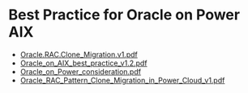 # Best Practice for Oracle on Power AIX
* [Oracle.RAC.Clone_Migration.v1.pdf](https://github.com/powerfans/Oracle_Doc4Power/releases/download/BestPractice/Oracle.RAC.Clone_Migration.v1.pdf)
* [Oracle_on_AIX_best_practice_v1.2.pdf](https://github.com/powerfans/Oracle_Doc4Power/releases/download/BestPractice/Oracle_on_AIX_best_practice_v1.2.pdf)
* [Oracle_on_Power_consideration.pdf](https://github.com/powerfans/Oracle_Doc4Power/releases/download/BestPractice/Oracle_on_Power_consideration.pdf)
* [Oracle_RAC_Pattern_Clone_Migration_in_Power_Cloud_v1.pdf](https://github.com/powerfans/Oracle_Doc4Power/releases/download/BestPractice/Oracle_RAC_Pattern_Clone_Migration_in_Power_Cloud_v1.pdf)
